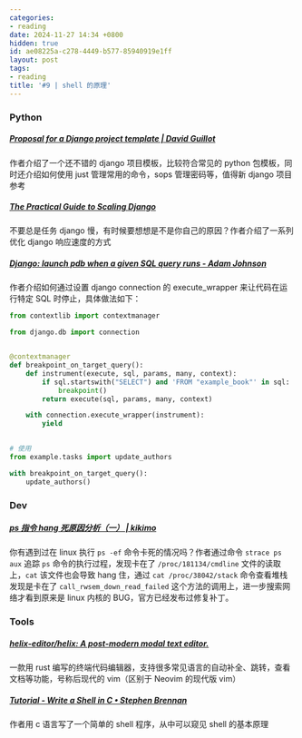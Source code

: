 ```yaml
---
categories:
- reading
date: 2024-11-27 14:34 +0800
hidden: true
id: ae08225a-c278-4449-b577-85940919e1ff
layout: post
tags:
- reading
title: '#9 | shell 的原理'
---
```


### Python

##### [Proposal for a Django project template \| David Guillot](https://david.guillot.me/en/posts/tech/proposal-for-a-django-project-template/ "Proposal for a Django project template \| David Guillot")

作者介绍了一个还不错的 django 项目模板，比较符合常见的 python 包模板，同时还介绍如何使用 just 管理常用的命令，sops 管理密码等，值得新 django 项目参考



##### [The Practical Guide to Scaling Django](https://slimsaas.com/blog/django-scaling-performance/ "The Practical Guide to Scaling Django")

不要总是任务 django 慢，有时候要想想是不是你自己的原因？作者介绍了一系列优化 django 响应速度的方式



##### [Django: launch pdb when a given SQL query runs - Adam Johnson](https://adamj.eu/tech/2024/12/05/django-sql-breakpoint/?utm_campaign=Django%2BNewsletter&utm_medium=email&utm_source=Django_Newsletter_263 "Django: launch pdb when a given SQL query runs - Adam Johnson")

作者介绍如何通过设置 django connection 的 execute_wrapper 来让代码在运行特定 SQL 时停止，具体做法如下：

```python
from contextlib import contextmanager

from django.db import connection


@contextmanager
def breakpoint_on_target_query():
    def instrument(execute, sql, params, many, context):
        if sql.startswith("SELECT") and 'FROM "example_book"' in sql:
            breakpoint()
        return execute(sql, params, many, context)

    with connection.execute_wrapper(instrument):
        yield
        

# 使用
from example.tasks import update_authors

with breakpoint_on_target_query():
    update_authors()
```



### Dev

##### [ps 指令 hang 死原因分析（一） \| kikimo](https://coderatwork.cn/posts/analysis-of-ps-hang-01/ "ps 指令 hang 死原因分析（一） \| kikimo")

你有遇到过在 linux 执行 `ps -ef` 命令卡死的情况吗？作者通过命令 `strace ps aux` 追踪 `ps` 命令的执行过程，发现卡在了 `/proc/181134/cmdline` 文件的读取上，`cat` 该文件也会导致 hang 住，通过 `cat /proc/38042/stack` 命令查看堆栈发现是卡在了 `call_rwsem_down_read_failed` 这个方法的调用上，进一步搜索网络才看到原来是 linux 内核的 BUG，官方已经发布过修复补丁。



### Tools

##### [helix-editor/helix: A post-modern modal text editor.](https://github.com/helix-editor/helix "helix-editor/helix: A post-modern modal text editor.")

一款用 rust 编写的终端代码编辑器，支持很多常见语言的自动补全、跳转，查看文档等功能，号称后现代的 vim（区别于 Neovim 的现代版 vim）



##### [Tutorial - Write a Shell in C • Stephen Brennan](https://brennan.io/2015/01/16/write-a-shell-in-c/ "Tutorial - Write a Shell in C • Stephen Brennan")

作者用 c 语言写了一个简单的 shell 程序，从中可以窥见 shell 的基本原理